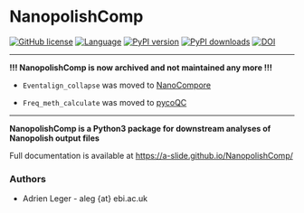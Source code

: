 # NanopolishComp

[![GitHub license](https://img.shields.io/github/license/a-slide/NanopolishComp.svg)](https://github.com/a-slide/NanopolishComp/blob/master/LICENSE)
[![Language](https://img.shields.io/badge/Language-Python3-yellow.svg)](https://www.python.org/)
[![PyPI version](https://badge.fury.io/py/NanopolishComp.svg)](https://badge.fury.io/py/NanopolishComp)
[![PyPI downloads](https://pepy.tech/badge/nanopolishcomp)](https://pepy.tech/project/nanopolishcomp)
[![DOI](https://zenodo.org/badge/144169864.svg)](https://zenodo.org/badge/latestdoi/144169864)

---

**!!! NanopolishComp is now archived and not maintained any more !!!**

* `Eventalign_collapse` was moved to [NanoCompore](https://github.com/tleonardi/nanocompore)

* `Freq_meth_calculate` was moved to [pycoQC](https://github.com/a-slide/pycoQC)

---

**NanopolishComp is a Python3 package for downstream analyses of Nanopolish output files**

Full documentation is available at https://a-slide.github.io/NanopolishComp/

### Authors

* Adrien Leger - aleg {at} ebi.ac.uk
